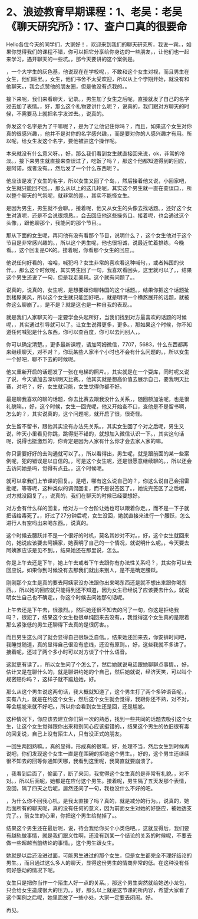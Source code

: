 # 2、浪迹教育早期课程：1、老吴：老吴《聊天研究所》：17、查户口真的很要命

Hello各位今天的同学们，大家好！，欢迎来到我们的聊天研究所，我说一宾。，如果你觉得我们的课程不错，你可以把它分享给你身边的一些朋友，，让他们也一起来学习，遇开聊天的一些坑。，那今天要讲的这个案例是。

，一个大学生的灰色基，他说现在在学校呢，，不敢和这个女生对视，而且男生在女生，他们班里。，女生，他们书舍不太受欢迎，所以从上个学期开始，就没有和他聊天。，我会点赞他的朋友圈，但是他没有点我的。。

接下来呢，我们来看聊天，记录。，男生加了女生之后呢，直接就发了自己的名字过去加了表情。，好，那么这个礼物要讲什么呢？，说真的，我们跟对方聊天的时候，不需要马上就把名字发过去。，说真的。

你发这个名字是为了干嘛呢？，是为了让他记住你吗？，而且，如果这个女生对你真的很感兴趣，，他并不是对你的名字感兴趣，，而是要对你的人感兴趣才有用。所以呢，给女生发这个名字，要他被驻这个操作呢。

本来就没有什么意义呀。，好，那么我们看到女生就直接回来说，ok，非常的冷淡。，接下来男生就直接来查误过了，吃饭了吗？，那这个他都知道得到的回应，是阿诺，或者没有。，然后发了一个什么东西呢？。

他应该是发了女生的名字，所以女生又回了个岛，，然后接着他又说，小回家吧，女生就只能回不回。，那么从以上的这几轮呢，其实这个男生就一直在查误口，，所以整个聊天的气氛呢，就非常的差。，其实不能怪女生。

是因为男生，男生就不会聊。，接着呢，他又从女生的头像去找话题。，还好这个女生对渣呢，还是不会说很烦恳。，会去回应他这些操务口。接着呢，也会通过这个头像，，跟他聊那个，我能问的那个节目。。

那从下面的女生呢，再问他有没有看那个节目，说明什么？，这个女生他对于这个节目是非常感兴趣的。，所以这个男生呢，他也很坦诚，说最近忙着排练，今晚看。，这个回复是OK的。接着呢，你看那个女生的回应，。

他说任何好看的，哈哈，喊犯吗？女生非常的喜欢看这种喊句，，或者韩国的伙伴。，那么这个时候呢，其实男生回了一句，我喜欢看回头，这里就可以了。，结果这个男生还说了一句，但是我走美风。这个就有问题了。。

说真的，说真的，女生呢，是想要跟你聊韩国的这个话题。，结果你把这个话题扯到楼屋美风，所以这个女生就只能回好吧。，就是明明一个横熬展开的话题，就被你这么聊崩了。，是不是？就是这也是一种自我的表现。。

就是我们人家聊天的一定要学会头起所好，当我们找到对方最喜欢的话题的时候呢，，其实通过引导就可以了。让女生说得更多，更多。，那如果这个时候，你不知道任何喊犯是什么东西，你可以查百度，你可以去问别人，。

你可以确定清楚。，更多最新课程，请加阿姆微信，7707，5683，什么东西都再来继续聊天，对不对？，你玩某些人家半个小时也不会有什么问题的。，所以女生一个好吧，聊不下去的时候呢。

他又重新开启的话题发了一张在电梯的照片。，其实就是在一个耍库，同时呢又说了说，今天请加去深圳明天比赛。，他其实就是想高价值去展示自己，要我明天比赛，对吧？，好，女生就只能，女生觉得你都不好。

最是聊我喜欢的聊的话题，你去比赛去跟我没什么关系，，随回额加油呢，也是很礼貌嘛。，好，这个时候，女生一回完呢，他又开始查不口，查他是不是留书啊，怎么的？，其实说真的，这个问题呢，就开启了很，很奇怪。

女生留不留书，跟他其实没有办法先关系。，其实女生回了个对之后呢，男生又说，昨天小里看见你跳，跳得挺不错的，就想加入微信认识一下。，其实这句话呢，说得也挺激烈的，你肯定是因为人家有什么你才会去家人家的嘛。

你只需要好好的去沟通就可以了。，所以看得出，男生呢，就是跟前面的某一些案例呢，犯的错误是以自信的。，可是这个女生呢，还是很愿意继续聊的。，所以还会去访问她是吗，觉得有点丑。，这个时候呢。

就可以拿我们上节课的回复。，是吧，哪有这么说自己的？，你这么说自己会招雷批呢，等等呢，这种类似的调侃回复，而不是说签区了。，她说完签区了之后呢，对方就没回复了。，说真的，我们在聊天的时候已经要想好。

对方会有什么样的回复，给对方一个台阶让她也可以跟着你走。，而不是一下子就把话给毒死了。，好过了27分钟后呢，女生没回，她就直接来进行一个腰跃，怎么进行人有空吗出来喝东西。，说真的。

这个时候去腰跃并不是一个很好的时机，莫名其妙对不对。，好，这个女生就回来的，她说应该要去阿姨家，她表明了自己的一个情况，就说明什么呢。，今天要去阿姨家应该是见不到。，结果她还在那里说，怎么。

你是上午去还是下午，她上午去或者下午去跟你有办法性关系吗？，其实你可以去回应说，如果你到时候没有去那我们就出来别人，是不是确定腰跃。

刚刚那个女生是真的要去阿姨家没办法跟你出来喝东西还是就不想出来跟你喝东西。，所以她的回应就只能得到还不知道，因为女生已经说了应该要去什么，就说明女生自己也不确定。，你这个时候去问她那句话呢。

上午去还是下午去，很激烈。，然后她还很不知去的问了一句，你这是拒绝我吗？，很犯了，结果这个女生也很单纯回来去没有。，我觉得这个女生真的是跟着那么紧张低的男生还聊得下去真的是很厉害。。

而且男生这么问了就会显得自己很缺乏自信。，结果她还回来去，你安排时间吧，我睡觉随道，真的显得自己很没有底线，还没有原则。，好，这些我就不多讲了。接着呢，还过了两个多小时可以对方谈了个什么语音。

这就更有读了。，所以女生问了个怎么了，然后她就说电话跟她聊聊点事情。，好，估计又是在聊什么的，就是聊讲约她的个自己，然后她就说，经济天笑，可以叫个规密赔你吗？，这样子就不尴尬她，好。

那么从这个男生说这两句话，我大概就知道了，这个男生打了两个多钟语音呢，，实有八九，就是在约这个女生，然后这个女生就会觉得，我跟你还不熟，对不对，等会尴尬来就不好吧。，所以你会看到女生还是回，还是尴尬。

这种情况下，你应该去建立你们第一次的熟悉，找到一些共同的话题去吸引这个女生，让这个女生觉得跟你出来和别同心应该挺错的。，结果这个男生的依旧很有毒的回复说，自己上没有陌生人，只有没正式的朋友。

一回生两回熟嘛。，真的显得，形成真的很笔，好，处理不当，然后女生到时候再说吧，你们发现这个女生一直是在围碗的拒绝这个男生。，好的，这个男生还继续很不知去的回等你通知天哪，我看到这里呢，我简直就要崩溃了。

，我看到后面了，偷面了，断了来回，我觉得这个女生真的是非常有礼貌。，对不对。，所以后面呢，她都是在应付这个男生。接着呢，男生隔了五天发那个表情，没回，隔了四天之后呢，居然还问了一句，我也没什么不好的吧。

，为什么你不回我心机，是我太直接了吗？真的，就是减分的行为。，说真的，她后面所有的聊天呢，真的没有任何的意义，因为前面女生对她的好感应，被她透支完了。，前女生的心里，你把这个男生给抛掉了。。

结果这个男生还在最后呢，说，待会我给你买个小类伯吧。，这就显得后，我们要有越轨做事情，就是我们跟义性啊，还没有到某一个结论的关系的时候呢，不要去做一些超越当前结论的事情。，这个男生跟女生。

她就是以后还没进过面，可能男生进过的那个女生，但是女生都完全不理好结论的男生。，而且通过这么多人的聊天，显得这份男生的情商非常的低。在这种没有任何好感动的情况下呢。

女生只是把你当作一个陌生人好一点的关系。，那这个男生突然就给她送小龙包，只会给女生造成很大的压力。，好，那么以上就是这节课的所内容，希望大家看了这个案例之后呢，她里面放了一些小处，大家一定要去闭闹。好。

再见。